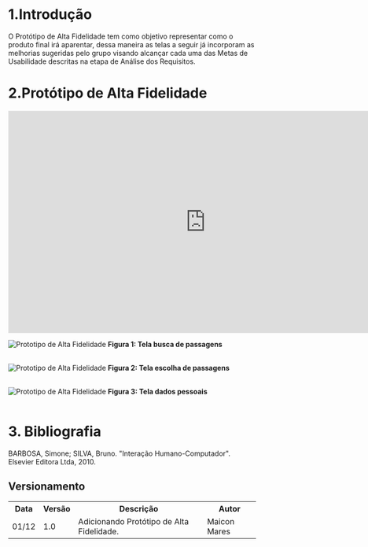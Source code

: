 # 1.Introdução
<p>O Protótipo de Alta Fidelidade tem como objetivo representar como o produto final irá aparentar, dessa maneira as telas a seguir já incorporam as melhorias sugeridas pelo grupo visando alcançar cada uma das Metas de Usabilidade descritas na etapa de Análise dos Requisitos.</p>

# 2.Protótipo de Alta Fidelidade
<iframe style="border: 1px solid rgba(0, 0, 0, 0.1);" width="800" height="450" src="https://www.figma.com/embed?embed_host=share&url=https%3A%2F%2Fwww.figma.com%2Fproto%2Ff9UqlSDOT8DEi4zpdxRb4h%2FProt%25C3%25B3tipo-Zupper%3Fnode-id%3D1%253A2%26scaling%3Dmin-zoom" allowfullscreen></iframe>

![Prototipo de Alta Fidelidade](https://github.com/Interacao-Humano-Computador/2020.1-Zupper/blob/develop/docs/alta_fidelidade1.png?raw=true)
<strong>Figura 1: Tela busca de passagens</strong>
<br>
<br>

![Prototipo de Alta Fidelidade](https://github.com/Interacao-Humano-Computador/2020.1-Zupper/blob/develop/docs/alta_fidelidade2.png?raw=true)
<strong>Figura 2: Tela escolha de passagens</strong>
<br>
<br>

![Prototipo de Alta Fidelidade](https://github.com/Interacao-Humano-Computador/2020.1-Zupper/blob/develop/docs/alta_fidelidade3.png?raw=true)
<strong>Figura 3: Tela dados pessoais</strong>
<br>
<br>

# 3. Bibliografia
<p>BARBOSA, Simone; SILVA, Bruno. "Interação Humano-Computador". Elsevier Editora Ltda, 2010.</p>

## Versionamento
<table>
  <tr>
    <th>Data</th>
    <th>Versão</th>
    <th>Descrição</th>
    <th>Autor</th>
  </tr>
  <tr>
    <td>01/12</td>
    <td>1.0</td>
    <td>Adicionando Protótipo de Alta Fidelidade.</td>
    <td>Maicon Mares</td>
  </tr>
</table>